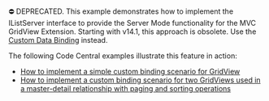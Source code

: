⛔ DEPRECATED. This example demonstrates how to implement the IListServer interface to provide the Server Mode functionality for the MVC GridView Extension. Starting with v14.1, this approach is obsolete. Use the <a href="https://docs.devexpress.com/AspNetMvc/14321/components/grid-view/concepts/binding-to-data/custom-data-binding">Custom Data Binding</a> instead.

The following Code Central examples illustrate this feature in action:

- <a href="https://github.com/DevExpress-Examples/how-to-implement-a-simple-custom-binding-scenario-for-gridview-e4394">How to implement a simple custom binding scenario for GridView</a>
- <a href="https://github.com/DevExpress-Examples/how-to-create-a-master-detail-gridview-with-paging-and-sorting-using-custom-data-binding-e4398">How to implement a custom binding scenario for two GridViews used in a master-detail relationship with paging and sorting operations</a>
